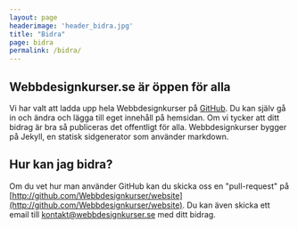 ```yaml
---
layout: page
headerimage: 'header_bidra.jpg'
title: "Bidra"
page: bidra
permalink: /bidra/
---
```


## Webbdesignkurser.se är öppen för alla
Vi har valt att ladda upp hela Webbdesignkurser på [GitHub](http://github.com/Webbdesignkurser). Du kan själv gå in och ändra och lägga till eget innehåll på hemsidan. Om vi tycker att ditt bidrag är bra så publiceras det offentligt för alla. Webbdesignkurser bygger på Jekyll, en statisk sidgenerator som använder markdown.

## Hur kan jag bidra?
Om du vet hur man använder GitHub kan du skicka oss en "pull-request" på [http://github.com/Webbdesignkurser/website](http://github.com/Webbdesignkurser/website).
Du kan även skicka ett email till kontakt@webbdesignkurser.se med ditt bidrag.
